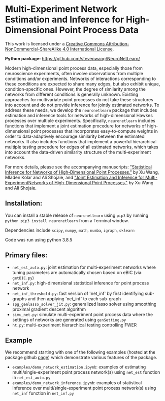 # Multi-Experiment Network Estimation and Inference for High-Dimensional Point Process Data

This work is licensed under a
[Creative Commons Attribution-NonCommercial-ShareAlike 4.0 International License](http://creativecommons.org/licenses/by-nc-sa/4.0/).


**Python package:** https://github.com/stevenwang/NeuroNetLearn/


Modern high-dimensional point process data, especially those from neuroscience experiments, often involve observations from multiple conditions and/or experiments. Networks of interactions corresponding to these conditions are expected to share many edges, but also exhibit unique, condition-specific ones. However, the degree of similarity among the networks from different conditions is generally unknown. Existing approaches for multivariate point processes do not take these structures into account and do not provide inference for jointly estimated networks. To address these needs, we develop the `neuronetlearn` package that includes estimation and inference tools for networks of high-dimensional Hawkes processes over multiple experiments. Specifically, `neuronetlearn` includes functions that implement a joint estimation procedure for networks of high-dimensional point processes that incorporates easy-to-compute weights in order to data-adaptively encourage similarity between the estimated networks. It also includes functions that implement a powerful hierarchical multiple testing procedure for edges of all estimated networks, which takes into account the data-driven similarity structure of the multi-experiment networks. 

For more details, please see the accompanying manuscripts: ["Statistical Inference for Networks of High-Dimensional Point Processes."](https://arxiv.org/abs/2007.07448) by Xu Wang, Mladen Kolar and Ali Shojaie, and ["Joint Estimation and Inference for Multi-ExperimentNetworks of High-Dimensional Point Processes."](https://arxiv.org/abs/2109.11634) by Xu Wang and Ali Shojaie. 


## Installation:

You can install a stable release of `neuronetlearn` using `pip3` by running `python pip3 install neuronetlearn` from a Terminal window. 

Dependencies include `scipy`, `numpy`, `math`, `numba`, `igraph`, `sklearn`

Code was run using python 3.8.5

## Primary files:
* `net_est_auto.py`: joint estimation for multi-experiment networks where tuning parameters are automatically chosen based on eBIC (via `getBIC.py`)
* `net_inf.py`: high-dimensional statistical inference for point process network
* `net_inf_threshold.py`: fast version of 'net_inf' by first identifying sub-graphs and then applying 'net_inf' to each sub-graph
* `spg_genlasso_solver_jit.py`: generalized lasso solver using smoothing proximal gradient descent algorithm
* `simu_net.py`: simulate multi-experiment point process data where the settings of networks are generated using `genSetting.py`
* `ht.py`: multi-experiment hierarchical testing controlling FWER

## Example
We recommend starting with one of the following examples (hosted at the package github [page](https://github.com/stevenwang/NeuroNetLearn)) which demonstrate various features of the package.

* `examples/demo_network_estimation.ipynb`: examples of estimating multi/single-experiment point process network(s) using `net_est` function in `net_est_auto.py`
* `examples/demo_network_inference.ipynb`: examples of statistical inference over multi/single-experiment point process network(s) using `net_inf` function in `net_inf.py`


